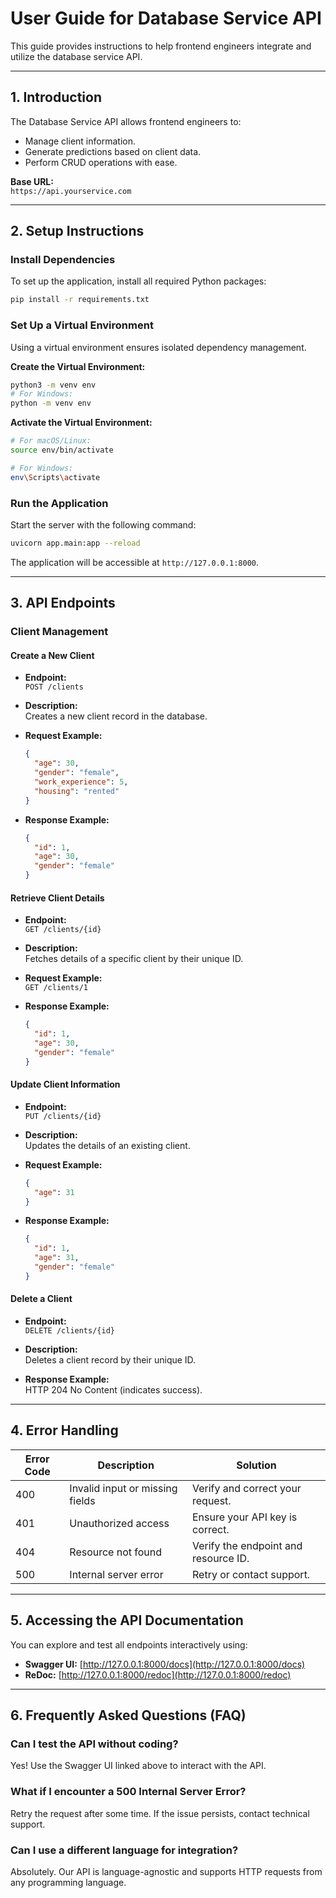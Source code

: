 # User Guide for Database Service API

This guide provides instructions to help frontend engineers integrate and utilize the database service API.

---

## 1. Introduction

The Database Service API allows frontend engineers to:
- Manage client information.
- Generate predictions based on client data.
- Perform CRUD operations with ease.

**Base URL:**  
`https://api.yourservice.com`

---

## 2. Setup Instructions

### Install Dependencies
To set up the application, install all required Python packages:
```bash
pip install -r requirements.txt
```

### Set Up a Virtual Environment
Using a virtual environment ensures isolated dependency management.

**Create the Virtual Environment:**
```bash
python3 -m venv env
# For Windows:
python -m venv env
```

**Activate the Virtual Environment:**
```bash
# For macOS/Linux:
source env/bin/activate  

# For Windows:
env\Scripts\activate
```

### Run the Application
Start the server with the following command:
```bash
uvicorn app.main:app --reload
```
The application will be accessible at `http://127.0.0.1:8000`.

---

## 3. API Endpoints

### Client Management

#### Create a New Client
- **Endpoint:**  
  `POST /clients`

- **Description:**  
  Creates a new client record in the database.

- **Request Example:**
  ```json
  {
    "age": 30,
    "gender": "female",
    "work_experience": 5,
    "housing": "rented"
  }
  ```

- **Response Example:**
  ```json
  {
    "id": 1,
    "age": 30,
    "gender": "female"
  }
  ```

#### Retrieve Client Details
- **Endpoint:**  
  `GET /clients/{id}`

- **Description:**  
  Fetches details of a specific client by their unique ID.

- **Request Example:**  
  `GET /clients/1`

- **Response Example:**
  ```json
  {
    "id": 1,
    "age": 30,
    "gender": "female"
  }
  ```

#### Update Client Information
- **Endpoint:**  
  `PUT /clients/{id}`

- **Description:**  
  Updates the details of an existing client.

- **Request Example:**
  ```json
  {
    "age": 31
  }
  ```

- **Response Example:**
  ```json
  {
    "id": 1,
    "age": 31,
    "gender": "female"
  }
  ```

#### Delete a Client
- **Endpoint:**  
  `DELETE /clients/{id}`

- **Description:**  
  Deletes a client record by their unique ID.

- **Response Example:**  
  HTTP 204 No Content (indicates success).

---

## 4. Error Handling

| Error Code | Description                  | Solution                             |
|------------|------------------------------|--------------------------------------|
| 400        | Invalid input or missing fields | Verify and correct your request.    |
| 401        | Unauthorized access          | Ensure your API key is correct.      |
| 404        | Resource not found           | Verify the endpoint and resource ID. |
| 500        | Internal server error        | Retry or contact support.            |

---

## 5. Accessing the API Documentation

You can explore and test all endpoints interactively using:
- **Swagger UI:** [http://127.0.0.1:8000/docs](http://127.0.0.1:8000/docs)
- **ReDoc:** [http://127.0.0.1:8000/redoc](http://127.0.0.1:8000/redoc)

---

## 6. Frequently Asked Questions (FAQ)

### Can I test the API without coding?
Yes! Use the Swagger UI linked above to interact with the API.

### What if I encounter a 500 Internal Server Error?
Retry the request after some time. If the issue persists, contact technical support.

### Can I use a different language for integration?
Absolutely. Our API is language-agnostic and supports HTTP requests from any programming language.
```
